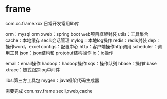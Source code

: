 # frame
com.cc.frame.xxx 日常开发常用lib库

orm：mysql orm
xweb：spring boot web项目框架封装
utils：工具集合
cache：本地缓存
secli:会话管理
mylog：本地log操作
redis：redis封装
dep：操作word，excel
configs：配置中心
http：客户端操作http调用
scheduler：调用工具
json：json结构和
protobuf结构操作
io：io操作

email：email操作
hadoop：hadoop操作
sqs：操作队列
hbase：操作hbase
xtrace：链式跟踪log中间件

libs:第三方工具包
mygen：java框架代码生成器

需要完成
com.nsv.frame
secli,xweb,cache


